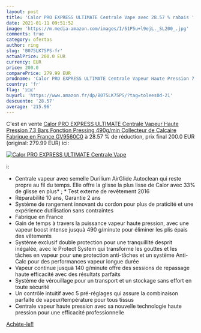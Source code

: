 ```yaml
---
layout: post
title: 'Calor PRO EXPRESS ULTIMATE Centrale Vape avec 28.57 % rabais '
date: 2021-01-11 09:51:52
image: 'https://m.media-amazon.com/images/I/51P5u+l9ejL._SL200_.jpg'
comments: true
category: ofertas
author: ring
slug: 'B075LK75PS-fr'
actualPrice: 200.0 EUR
currency: EUR
price: 200.0
comparePrice: 279.99 EUR
prodname: 'Calor PRO EXPRESS ULTIMATE Centrale Vapeur Haute Pression 7.3 Bars Fonction Pressing 490g/min Collecteur de Calcaire Fabrique en France GV9560C0'
country: 'fr'
flag: '🇫🇷'
buyurl: 'https://www.amazon.fr/dp/B075LK75PS/?tag=tolees0d-21'
descuento: '28.57'
average: '215.96'
---
```


C'est en vente [Calor PRO EXPRESS ULTIMATE Centrale Vapeur Haute Pression 7.3 Bars Fonction Pressing 490g/min Collecteur de Calcaire Fabrique en France GV9560C0](https://www.amazon.fr/dp/B075LK75PS/?tag=tolees0d-21)  à  28.57 % de réduction, prix final  200.0 EUR (original: 279.99 EUR) ici:

[![Calor PRO EXPRESS ULTIMATE Centrale Vape](https://m.media-amazon.com/images/I/51P5u+l9ejL._SL200_.jpg)](https://www.amazon.fr/dp/B075LK75PS/?tag=tolees0d-21)

ℹ️:

- Centrale vapeur avec semelle Durilium AirGlide Autoclean qui reste propre au fil du temps. Elle offre la glisse la plus lisse de Calor avec 33% de glisse en plus* ; * Test externe de revêtement 2016
- Réparabilité 10 ans, Garantie 2 ans
- Système de rangement innovant du cordon pour plus de praticité et une expérience dutilisation sans contraintes
- Fabrique en France
- Gain de temps à travers la puissance vapeur haute pression, avec une vapeur boost intense jusquà 490 g/minute pour éliminer les plis épais des vêtements
- Système exclusif double protection pour une tranquillité desprit inégalée, avec le Protect System qui transforme les gouttes et les tâches en vapeur pour une protection anti-tâches et un système Anti-Calc pour des performances vapeur longue durée
- Vapeur continue jusquà 140 g/minute offre des sessions de repassage haute efficacité avec des résultats parfaits
- Système de vérouillage pour un transport et un stockage sans effort en toute sécurité
- Un contrôle intuitif avec 5 pré-réglages qui assure la combinaison parfaite de vapeur/température pour tous tissus
- Centrale vapeur haute pression avec sa nouvelle technologie haute pression pour une efficacité professionnelle

[Achète-le!!](https://www.amazon.fr/dp/B075LK75PS/?tag=tolees0d-21)
